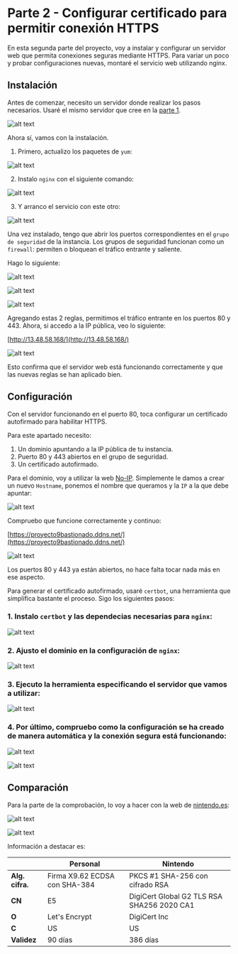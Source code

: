 # Parte 2 - Configurar certificado para permitir conexión HTTPS

En esta segunda parte del proyecto, voy a instalar y configurar un servidor web que permita conexiones seguras mediante HTTPS.
Para variar un poco y probar configuraciones nuevas, montaré el servicio web utilizando nginx.

## Instalación

Antes de comenzar, necesito un servidor donde realizar los pasos necesarios. Usaré el mismo servidor que cree en la [parte 1](./Parte1.md).

![alt text](../img/image/image.png)

Ahora sí, vamos con la instalación.

1. Primero, actualizo los paquetes de ``yum``:

![alt text](../img/image/image-1.png)

2. Instalo ``nginx`` con el siguiente comando:

![alt text](../img/image/image-2.png)

3. Y arranco el servicio con este otro:

![alt text](../img/image/image-3.png)

Una vez instalado, tengo que abrir los puertos correspondientes en el ``grupo de seguridad`` de la instancia. Los grupos de seguridad funcionan como un ``firewall``: permiten o bloquean el tráfico entrante y saliente.

Hago lo siguiente:

![alt text](../img/image/image-4.png)

![alt text](../img/image/image-5.png)

![alt text](../img/image/image-6.png)

Agregando estas 2 reglas, permitimos el tráfico entrante en los puertos 80 y 443.  Ahora, si accedo a la IP pública, veo lo siguiente:

[http://13.48.58.168/](http://13.48.58.168/)

![alt text](../img/image/image-7.png)

Esto confirma que el servidor web está funcionando correctamente y que las nuevas reglas se han aplicado bien.

## Configuración

Con el servidor funcionando en el puerto 80, toca configurar un certificado autofirmado para habilitar HTTPS.

Para este apartado necesito:

1. Un dominio apuntando a la IP pública de tu instancia.
2. Puerto 80 y 443 abiertos en el grupo de seguridad.
3. Un certificado autofirmado.

Para el dominio, voy a utilizar la web [No-IP](https://my.noip.com/). Simplemente le damos a crear un nuevo `Hostname`, ponemos el nombre que queramos y la `IP` a la que debe apuntar:

![alt text](../img/image/image-8.png)

Compruebo que funcione correctamente y continuo:

[https://proyecto9bastionado.ddns.net/](https://proyecto9bastionado.ddns.net/)

![alt text](../img/image/igual.gif)

Los puertos 80 y 443 ya están abiertos, no hace falta tocar nada más en ese aspecto.

Para generar el certificado autofirmado, usaré ``certbot``, una herramienta que simplifica bastante el proceso. Sigo los siguientes pasos:

### 1. Instalo `certbot` y las dependecias necesarias para `nginx`:

![alt text](../img/image/image-9.png)

### 2. Ajusto el dominio en la configuración de `nginx`:

![alt text](../img/image/image-11.png)

### 3. Ejecuto la herramienta especificando el servidor que vamos a utilizar:

![alt text](../img/image/image-10.png)

### 4. Por último, compruebo como la configuración se ha creado de manera automática y la conexión segura está funcionando:

![alt text](../img/image/image-12.png)

![alt text](../img/image/image-13.png)

## Comparación

Para la parte de la comprobación, lo voy a hacer con la web de [nintendo.es](https://www.nintendo.com/es-es/):

![alt text](../img/image/image-14.png)

![alt text](../img/image/image-15.png)

Información a destacar es:

|                 | Personal                      | Nintendo                                   |
| --------------- | ----------------------------- | ------------------------------------------ |
| **Alg. cifra.** | Firma X9.62 ECDSA con SHA-384 | PKCS #1 SHA-256 con cifrado RSA            |
| **CN**          | E5                            | DigiCert Global G2 TLS RSA SHA256 2020 CA1 |
| **O**           | Let's Encrypt                 | DigiCert Inc                               |
| **C**           | US                            | US                                         |
| **Validez**     | 90 días                       | 386 días                                   |